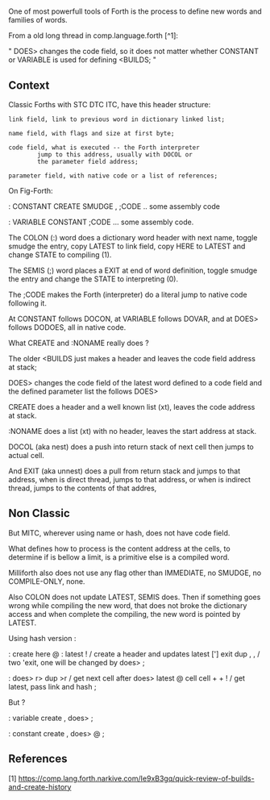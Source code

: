 
# <Builds Create Does>

One of most powerfull tools of Forth is the 
    <BUILD CREATE :NONAME DOES>
    process to define new words and families of words.

From a old long thread in comp.language.forth [^1]: 

" DOES> changes the code field, 
    so it does not matter whether CONSTANT
    or VARIABLE is used for defining <BUILDS; "

## Context

Classic Forths with STC DTC ITC, have this header structure:
    
    link field, link to previous word in dictionary linked list;
    
    name field, with flags and size at first byte;
    
    code field, what is executed -- the Forth interpreter 
            jump to this address, usually with DOCOL or 
            the parameter field address;
    
    parameter field, with native code or a list of references;

On Fig-Forth:

: CONSTANT CREATE SMUDGE , ;CODE .. some assembly code
    
: VARIABLE CONSTANT ;CODE ... some assembly code.

The COLON (:) word does a dictionary word header with next name,
        toggle smudge the entry, copy LATEST to link field, copy HERE 
        to LATEST and change STATE to compiling (1).
    
The SEMIS (;) word places a EXIT at end of word definition, 
        toggle smudge the entry and change the STATE 
        to interpreting (0). 

The ;CODE makes the Forth (interpreter) do a literal jump to 
        native code following it. 

At CONSTANT follows DOCON, at VARIABLE follows DOVAR, 
        and at DOES> follows DODOES, all in native code.

What CREATE and :NONAME really does ?
    
The older <BUILDS just makes a header and leaves the code field 
        address at stack;
    
DOES> changes the code field of the latest word defined to a code
        field and the defined parameter list the follows DOES> 
        
CREATE does a header and a well known list (xt), 
        leaves the code address at stack.

:NONAME does a list (xt) with no header, leaves the start address 
        at stack.
    
DOCOL (aka nest) does a push into return stack of next cell then 
        jumps to actual cell. 
    
And EXIT (aka unnest) does a pull from return stack and jumps to 
    that address, when is direct thread, jumps to that address, or 
    when is indirect thread, jumps to the contents of that addres,

## Non Classic

But MITC, wherever using name or hash, does not have code field.
    
What defines how to process is the content address at the cells, to 
    determine if is bellow a limit, is a primitive else is a compiled 
    word.

Milliforth also does not use any flag other than IMMEDIATE, 
    no SMUDGE, no COMPILE-ONLY, none. 

 Also COLON does not update LATEST, SEMIS does. Then if something 
    goes wrong while compiling the new word, that does not broke 
    the dictionary access and when complete the compiling, the 
    new word is pointed by LATEST.

 Using hash version :

 : create 
        here @ : latest ! / create a header and updates latest
        ['] exit dup , ,  / two 'exit, one will be changed by does>
        ;

 : does>
        r> dup >r   / get next cell after does>
        latest @ cell cell + + ! / get latest, pass link and hash
        ;

But ?

 : variable create , does> ;
 
 : constant create , does> @ ;
   
## References

[1] https://comp.lang.forth.narkive.com/Ie9xB3gq/quick-review-of-builds-and-create-history



